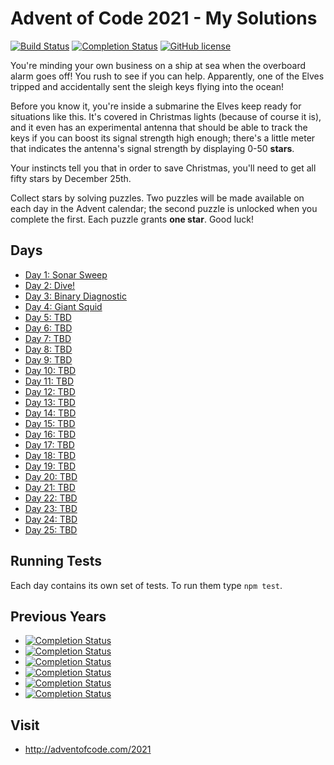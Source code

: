 # Advent of Code 2021 - My Solutions
[![Build Status](https://github.com/mariotacke/advent-of-code-2021/workflows/build/badge.svg)](https://github.com/mariotacke/advent-of-code-2021/actions)
[![Completion Status](https://img.shields.io/endpoint?url=https://raw.githubusercontent.com/mariotacke/advent-of-code-2021/master/.github/badges/completion.json)](https://github.com/mariotacke/advent-of-code-2021)
[![GitHub license](https://img.shields.io/badge/license-MIT-blue.svg)](https://raw.githubusercontent.com/mariotacke/advent-of-code-2021/master/LICENSE)

You're minding your own business on a ship at sea when the overboard alarm goes off! You rush to see if you can help. Apparently, one of the Elves tripped and accidentally sent the sleigh keys flying into the ocean!

Before you know it, you're inside a submarine the Elves keep ready for situations like this. It's covered in Christmas lights (because of course it is), and it even has an experimental antenna that should be able to track the keys if you can boost its signal strength high enough; there's a little meter that indicates the antenna's signal strength by displaying 0-50 **stars**.

Your instincts tell you that in order to save Christmas, you'll need to get all fifty stars by December 25th.

Collect stars by solving puzzles. Two puzzles will be made available on each day in the Advent calendar; the second puzzle is unlocked when you complete the first. Each puzzle grants **one star**. Good luck!

## Days

- [Day 1: Sonar Sweep](day-01-sonarr-sweep/)
- [Day 2: Dive!](day-02-dive/)
- [Day 3: Binary Diagnostic](day-03-binary-diagnostic/)
- [Day 4: Giant Squid](day-04-giant-squid/)
- [Day 5: TBD](day-05/)
- [Day 6: TBD](day-06/)
- [Day 7: TBD](day-07/)
- [Day 8: TBD](day-08/)
- [Day 9: TBD](day-09/)
- [Day 10: TBD](day-10/)
- [Day 11: TBD](day-11/)
- [Day 12: TBD](day-12/)
- [Day 13: TBD](day-13/)
- [Day 14: TBD](day-14/)
- [Day 15: TBD](day-15/)
- [Day 16: TBD](day-16/)
- [Day 17: TBD](day-17/)
- [Day 18: TBD](day-18/)
- [Day 19: TBD](day-19/)
- [Day 20: TBD](day-20/)
- [Day 21: TBD](day-21/)
- [Day 22: TBD](day-22/)
- [Day 23: TBD](day-23/)
- [Day 24: TBD](day-24/)
- [Day 25: TBD](day-25/)

## Running Tests

Each day contains its own set of tests. To run them type `npm test`.

## Previous Years
- [![Completion Status](https://img.shields.io/endpoint?url=https://raw.githubusercontent.com/mariotacke/advent-of-code-2020/master/.github/badges/completion.json&label=2020)](https://github.com/mariotacke/advent-of-code-2020)
- [![Completion Status](https://img.shields.io/endpoint?url=https://raw.githubusercontent.com/mariotacke/advent-of-code-2019/master/.github/badges/completion.json&label=2019)](https://github.com/mariotacke/advent-of-code-2019)
- [![Completion Status](https://img.shields.io/endpoint?url=https://raw.githubusercontent.com/mariotacke/advent-of-code-2018/master/.github/badges/completion.json&label=2018)](https://github.com/mariotacke/advent-of-code-2018)
- [![Completion Status](https://img.shields.io/endpoint?url=https://raw.githubusercontent.com/mariotacke/advent-of-code-2017/master/.github/badges/completion.json&label=2017)](https://github.com/mariotacke/advent-of-code-2017)
- [![Completion Status](https://img.shields.io/endpoint?url=https://raw.githubusercontent.com/mariotacke/advent-of-code-2016/master/.github/badges/completion.json&label=2016)](https://github.com/mariotacke/advent-of-code-2016)
- [![Completion Status](https://img.shields.io/endpoint?url=https://raw.githubusercontent.com/mariotacke/advent-of-code-2015/master/.github/badges/completion.json&label=2015)](https://github.com/mariotacke/advent-of-code-2015)

## Visit
- http://adventofcode.com/2021
